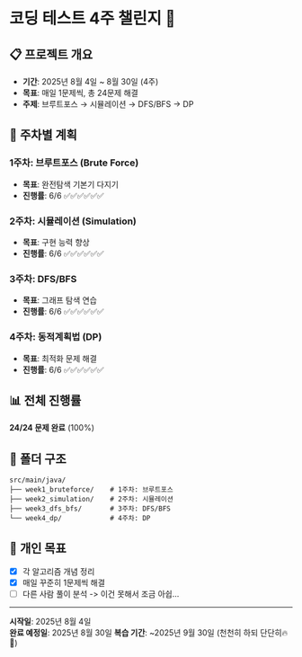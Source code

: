 # 코딩 테스트 4주 챌린지 🚀

## 📋 프로젝트 개요
- **기간**: 2025년 8월 4일 ~ 8월 30일 (4주)
- **목표**: 매일 1문제씩, 총 24문제 해결
- **주제**: 브루트포스 → 시뮬레이션 → DFS/BFS → DP

## 📅 주차별 계획

### 1주차: 브루트포스 (Brute Force)
- **목표**: 완전탐색 기본기 다지기
- **진행률**: 6/6 ✅✅✅✅✅✅

### 2주차: 시뮬레이션 (Simulation)  
- **목표**: 구현 능력 향상
- **진행률**: 6/6 ✅✅✅✅✅✅

### 3주차: DFS/BFS
- **목표**: 그래프 탐색 연습
- **진행률**: 6/6 ✅✅✅✅✅✅

### 4주차: 동적계획법 (DP)
- **목표**: 최적화 문제 해결
- **진행률**: 6/6 ✅✅✅✅✅✅

## 📊 전체 진행률
**24/24 문제 완료** (100%)

## 📁 폴더 구조
```
src/main/java/
├── week1_bruteforce/    # 1주차: 브루트포스
├── week2_simulation/    # 2주차: 시뮬레이션  
├── week3_dfs_bfs/       # 3주차: DFS/BFS
└── week4_dp/            # 4주차: DP
```

## 🎯 개인 목표
- [x] 각 알고리즘 개념 정리
- [x] 매일 꾸준히 1문제씩 해결
- [ ] 다른 사람 풀이 분석 -> 이건 못해서 조금 아쉽...

---
**시작일**: 2025년 8월 4일  
**완료 예정일**: 2025년 8월 30일
**복습 기간**: ~2025년 9월 30일 (천천히 하되 단단히🔥🐢)
